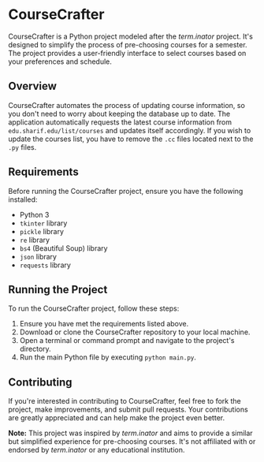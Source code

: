 # CourseCrafter

CourseCrafter is a Python project modeled after the *term.inator* project. It's designed to simplify the process of pre-choosing courses for a semester. The project provides a user-friendly interface to select courses based on your preferences and schedule.

## Overview

CourseCrafter automates the process of updating course information, so you don't need to worry about keeping the database up to date. The application automatically requests the latest course information from `edu.sharif.edu/list/courses` and updates itself accordingly. If you wish to update the courses list, you have to remove the `.cc` files located next to the `.py` files.

## Requirements

Before running the CourseCrafter project, ensure you have the following installed:

- Python 3
- `tkinter` library
- `pickle` library
- `re` library
- `bs4` (Beautiful Soup) library
- `json` library
- `requests` library

## Running the Project

To run the CourseCrafter project, follow these steps:

1. Ensure you have met the requirements listed above.
2. Download or clone the CourseCrafter repository to your local machine.
3. Open a terminal or command prompt and navigate to the project's directory.
4. Run the main Python file by executing `python main.py`.

## Contributing

If you're interested in contributing to CourseCrafter, feel free to fork the project, make improvements, and submit pull requests. Your contributions are greatly appreciated and can help make the project even better.

**Note:** This project was inspired by *term.inator* and aims to provide a similar but simplified experience for pre-choosing courses. It's not affiliated with or endorsed by *term.inator* or any educational institution.
